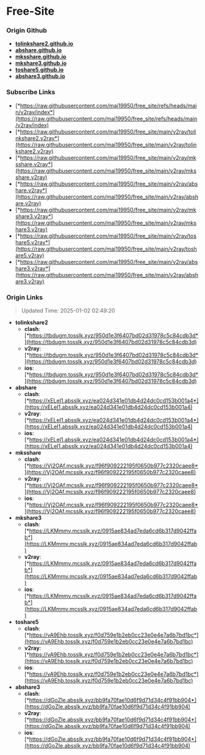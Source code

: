 # Free-Site

### Origin Github

- [**tolinkshare2.github.io**](https://github.com/tolinkshare2/tolinkshare2.github.io)
- [**abshare.github.io**](https://github.com/abshare/abshare.github.io)
- [**mksshare.github.io**](https://github.com/mksshare/mksshare.github.io)
- [**mkshare3.github.io**](https://github.com/mkshare3/mkshare3.github.io)
- [**toshare5.github.io**](https://github.com/toshare5/toshare5.github.io)
- [**abshare3.github.io**](https://github.com/abshare3/abshare3.github.io)

### Subscribe Links

- [*https://raw.githubusercontent.com/mai19950/free_site/refs/heads/main/v2ray/index*](https://raw.githubusercontent.com/mai19950/free_site/refs/heads/main/v2ray/index)
- [*https://raw.githubusercontent.com/mai19950/free_site/main/v2ray/tolinkshare2.v2ray*](https://raw.githubusercontent.com/mai19950/free_site/main/v2ray/tolinkshare2.v2ray)
- [*https://raw.githubusercontent.com/mai19950/free_site/main/v2ray/mksshare.v2ray*](https://raw.githubusercontent.com/mai19950/free_site/main/v2ray/mksshare.v2ray)
- [*https://raw.githubusercontent.com/mai19950/free_site/main/v2ray/abshare.v2ray*](https://raw.githubusercontent.com/mai19950/free_site/main/v2ray/abshare.v2ray)
- [*https://raw.githubusercontent.com/mai19950/free_site/main/v2ray/mkshare3.v2ray*](https://raw.githubusercontent.com/mai19950/free_site/main/v2ray/mkshare3.v2ray)
- [*https://raw.githubusercontent.com/mai19950/free_site/main/v2ray/toshare5.v2ray*](https://raw.githubusercontent.com/mai19950/free_site/main/v2ray/toshare5.v2ray)
- [*https://raw.githubusercontent.com/mai19950/free_site/main/v2ray/abshare3.v2ray*](https://raw.githubusercontent.com/mai19950/free_site/main/v2ray/abshare3.v2ray)

### Origin Links

> Updated Time: 2025-01-02 02:49:20

- **tolinkshare2**
  - **clash**: [*https://tbdugm.tosslk.xyz/950d1e3f6407bd02d31978c5c84cdb3d*](https://tbdugm.tosslk.xyz/950d1e3f6407bd02d31978c5c84cdb3d)
  - **v2ray**: [*https://tbdugm.tosslk.xyz/950d1e3f6407bd02d31978c5c84cdb3d*](https://tbdugm.tosslk.xyz/950d1e3f6407bd02d31978c5c84cdb3d)
  - **ios**: [*https://tbdugm.tosslk.xyz/950d1e3f6407bd02d31978c5c84cdb3d*](https://tbdugm.tosslk.xyz/950d1e3f6407bd02d31978c5c84cdb3d)
- **abshare**
  - **clash**: [*https://xELeI1.absslk.xyz/ea024d341e01db4d24dc0cd153b001a4*](https://xELeI1.absslk.xyz/ea024d341e01db4d24dc0cd153b001a4)
  - **v2ray**: [*https://xELeI1.absslk.xyz/ea024d341e01db4d24dc0cd153b001a4*](https://xELeI1.absslk.xyz/ea024d341e01db4d24dc0cd153b001a4)
  - **ios**: [*https://xELeI1.absslk.xyz/ea024d341e01db4d24dc0cd153b001a4*](https://xELeI1.absslk.xyz/ea024d341e01db4d24dc0cd153b001a4)
- **mksshare**
  - **clash**: [*https://Vj2OAf.mcsslk.xyz/f96f909222195f0650b977c2320caee8*](https://Vj2OAf.mcsslk.xyz/f96f909222195f0650b977c2320caee8)
  - **v2ray**: [*https://Vj2OAf.mcsslk.xyz/f96f909222195f0650b977c2320caee8*](https://Vj2OAf.mcsslk.xyz/f96f909222195f0650b977c2320caee8)
  - **ios**: [*https://Vj2OAf.mcsslk.xyz/f96f909222195f0650b977c2320caee8*](https://Vj2OAf.mcsslk.xyz/f96f909222195f0650b977c2320caee8)
- **mkshare3**
  - **clash**: [*https://LKMmmv.mcsslk.xyz/0915ae834ad7eda6cd6b317d9042ffab*](https://LKMmmv.mcsslk.xyz/0915ae834ad7eda6cd6b317d9042ffab)
  - **v2ray**: [*https://LKMmmv.mcsslk.xyz/0915ae834ad7eda6cd6b317d9042ffab*](https://LKMmmv.mcsslk.xyz/0915ae834ad7eda6cd6b317d9042ffab)
  - **ios**: [*https://LKMmmv.mcsslk.xyz/0915ae834ad7eda6cd6b317d9042ffab*](https://LKMmmv.mcsslk.xyz/0915ae834ad7eda6cd6b317d9042ffab)
- **toshare5**
  - **clash**: [*https://vA9Ehb.tosslk.xyz/f0d759e1b2eb0cc23e0e4e7a6b7bd1bc*](https://vA9Ehb.tosslk.xyz/f0d759e1b2eb0cc23e0e4e7a6b7bd1bc)
  - **v2ray**: [*https://vA9Ehb.tosslk.xyz/f0d759e1b2eb0cc23e0e4e7a6b7bd1bc*](https://vA9Ehb.tosslk.xyz/f0d759e1b2eb0cc23e0e4e7a6b7bd1bc)
  - **ios**: [*https://vA9Ehb.tosslk.xyz/f0d759e1b2eb0cc23e0e4e7a6b7bd1bc*](https://vA9Ehb.tosslk.xyz/f0d759e1b2eb0cc23e0e4e7a6b7bd1bc)
- **abshare3**
  - **clash**: [*https://dGoZIe.absslk.xyz/bb9fa70fae10d6f9d71d34c4f91bb904*](https://dGoZIe.absslk.xyz/bb9fa70fae10d6f9d71d34c4f91bb904)
  - **v2ray**: [*https://dGoZIe.absslk.xyz/bb9fa70fae10d6f9d71d34c4f91bb904*](https://dGoZIe.absslk.xyz/bb9fa70fae10d6f9d71d34c4f91bb904)
  - **ios**: [*https://dGoZIe.absslk.xyz/bb9fa70fae10d6f9d71d34c4f91bb904*](https://dGoZIe.absslk.xyz/bb9fa70fae10d6f9d71d34c4f91bb904)
